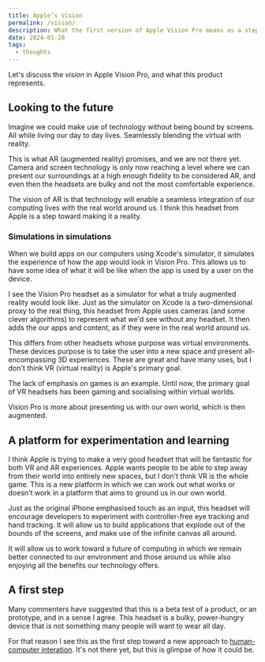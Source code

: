 ```yaml
---
title: Apple’s Vision
permalink: /vision/
description: What the first version of Apple Vision Pro means as a stepping stone toward an AR future
date: 2024-01-28
tags:
  - thoughts
---
```


Let's discuss the _vision_ in Apple Vision Pro, and what this product represents.

## Looking to the future

Imagine we could make use of technology without being bound by screens. All while living our day to day lives. Seamlessly blending the virtual with reality.

This is what AR (augmented reality) promises, and we are not there yet. Camera and screen technology is only now reaching a level where we can present our surroundings at a high enough fidelity to be considered AR, and even then the headsets are bulky and not the most comfortable experience.

The vision of AR is that technology will enable a seamless integration of our computing lives with the real world around us. I think this headset from Apple is a step toward making it a reality.

### Simulations in simulations

When we build apps on our computers using Xcode's simulator, it simulates the experience of how the app would look in Vision Pro. This allows us to have some idea of what it will be like when the app is used by a user on the device.

I see the Vision Pro headset as a simulator for what a truly augmented reality would look like. Just as the simulator on Xcode is a two-dimensional proxy to the real thing, this headset from Apple uses cameras (and some clever algorithms) to represent what we'd see without any headset. It then adds the our apps and content, as if they were in the real world around us.

This differs from other headsets whose purpose was virtual environments. These devices purpose is to take the user into a new space and present all-encompassing 3D experiences. These are great and have many uses, but I don't think VR (virtual reality) is Apple's primary goal.

The lack of emphasis on games is an example. Until now, the primary goal of VR headsets has been gaming and socialising within virtual worlds.

Vision Pro is more about presenting us with our own world, which is then augmented.

## A platform for experimentation and learning

I think Apple is trying to make a very good headset that will be fantastic for both VR and AR experiences. Apple wants people to be able to step away from their world into entirely new spaces, but I don't think VR is the whole game. This is a new platform in which we can work out what works or doesn't work in a platform that aims to ground us in our own world.

Just as the original iPhone emphasised touch as an input, this headset will encourage developers to experiment with controller-free eye tracking and hand tracking. It will allow us to build applications that explode out of the bounds of the screens, and make use of the infinite canvas all around.

It will allow us to work toward a future of computing in which we remain better connected to our environment and those around us while also enjoying all the benefits our technology offers.

## A first step

Many commenters have suggested that this is a beta test of a product, or an prototype, and in a sense I agree. This headset is a bulky, power-hungry device that is not something many people will want to wear all day.

For that reason I see this as the first step toward a new approach to [human-computer interation](https://en.wikipedia.org/wiki/Human–computer_interaction). It's not there yet, but this is glimpse of how it could be.
